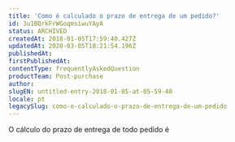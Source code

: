```yaml
---
title: 'Como é calculado o prazo de entrega de um pedido?'
id: 3u1BQrkFrWGoqmsiwuYAyA
status: ARCHIVED
createdAt: 2018-01-05T17:59:40.427Z
updatedAt: 2020-03-05T18:21:54.196Z
publishedAt: 
firstPublishedAt: 
contentType: frequentlyAskedQuestion
productTeam: Post-purchase
author: 
slugEN: untitled-entry-2018-01-05-at-05-59-40
locale: pt
legacySlug: como-e-calculado-o-prazo-de-entrega-de-um-pedido
---
```


O cálculo do prazo de entrega de todo pedido é 
